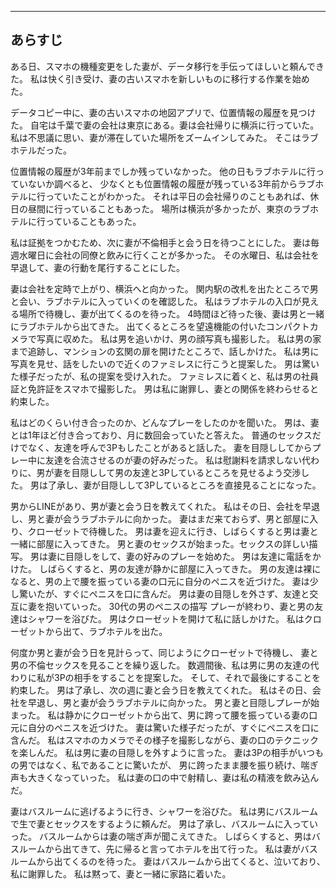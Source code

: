 ---
## あらすじ

ある日、スマホの機種変更をした妻が、データ移行を手伝ってほしいと頼んできた。
私は快く引き受け、妻の古いスマホを新しいものに移行する作業を始めた。

データコピー中に、妻の古いスマホの地図アプリで、位置情報の履歴を見つけた。
自宅は千葉で妻の会社は東京にある。妻は会社帰りに横浜に行っていた。
私は不思議に思い、妻が滞在していた場所をズームインしてみた。
そこはラブホテルだった。

位置情報の履歴が3年前までしか残っていなかった。
他の日もラブホテルに行っていないか調べると、
少なくとも位置情報の履歴が残っている3年前からラブホテルに行っていたことがわかった。
それは平日の会社帰りのこともあれば、休日の昼間に行っていることもあった。
場所は横浜が多かったが、東京のラブホテルに行っていることもあった。

私は証拠をつかむため、次に妻が不倫相手と会う日を待つことにした。
妻は毎週水曜日に会社の同僚と飲みに行くことが多かった。
その水曜日、私は会社を早退して、妻の行動を尾行することにした。

妻は会社を定時で上がり、横浜へと向かった。
関内駅の改札を出たところで男と会い、ラブホテルに入っていくのを確認した。
私はラブホテルの入口が見える場所で待機し、妻が出てくるのを待った。
4時間ほど待った後、妻は男と一緒にラブホテルから出てきた。
出てくるところを望遠機能の付いたコンパクトカメラで写真に収めた。
私は男を追いかけ、男の顔写真も撮影した。
私は男の家まで追跡し、マンションの玄関の扉を開けたところで、話しかけた。
私は男に写真を見せ、話をしたいので近くのファミレスに行こうと提案した。
男は驚いた様子だったが、私の提案を受け入れた。
ファミレスに着くと、私は男の社員証と免許証をスマホで撮影した。
男は私に謝罪し、妻との関係を終わらせると約束した。

私はどのくらい付き合ったのか、どんなプレーをしたのかを聞いた。
男は、妻とは1年ほど付き合っており、月に数回会っていたと答えた。
普通のセックスだけでなく、友達を呼んで3Pもしたことがあると話した。
妻を目隠ししてからプレー中に友達を合流させるのが妻の好みだった。
私は慰謝料を請求しない代わりに、男が妻を目隠しして男の友達と3Pしているところを見せるよう交渉した。
男は了承し、妻が目隠しして3Pしているところを直接見ることになった。

男からLINEがあり、男が妻と会う日を教えてくれた。
私はその日、会社を早退し、男と妻が会うラブホテルに向かった。
妻はまだ来ておらず、男と部屋に入り、クローゼットで待機した。
男は妻を迎えに行き、しばらくすると男は妻と一緒に部屋に入ってきた。
男と妻のセックスが始まった。セックスの詳しい描写。
男は妻に目隠しをして、妻の好みのプレーを始めた。
男は友達に電話をかけた。
しばらくすると、男の友達が静かに部屋に入ってきた。
男の友達は裸になると、男の上で腰を振っている妻の口元に自分のペニスを近づけた。
妻は少し驚いたが、すぐにペニスを口に含んだ。
男は妻の目隠しを外さず、友達と交互に妻を抱いていった。
30代の男のペニスの描写
プレーが終わり、妻と男の友達はシャワーを浴びた。
男はクローゼットを開けて私に話しかけた。
私はクローゼットから出て、ラブホテルを出た。

何度か男と妻が会う日を見計らって、同じようにクローゼットで待機し、
妻と男の不倫セックスを見ることを繰り返した。
数週間後、私は男に男の友達の代わりに私が3Pの相手をすることを提案した。
そして、それで最後にすることを約束した。
男は了承し、次の週に妻と会う日を教えてくれた。
私はその日、会社を早退し、男と妻が会うラブホテルに向かった。
男と妻と目隠しプレーが始まった。
私は静かにクローゼットから出て、男に跨って腰を振っている妻の口元に自分のペニスを近づけた。
妻は驚いた様子だったが、すぐにペニスを口に含んだ。
私はスマホのカメラでその様子を撮影しながら、妻の口のテクニックを楽しんだ。
私は男に妻の目隠しを外すように言った。
妻は3Pの相手がいつもの男ではなく、私であることに驚いたが、
男に跨ったまま腰を振り続け、喘ぎ声も大きくなっていった。
私は妻の口の中で射精し、妻は私の精液を飲み込んだ。

妻はバスルームに逃げるように行き、シャワーを浴びた。
私は男にバスルームで生で妻とセックスをするように頼んだ。
男は了承し、バスルームに入っていった。
バスルームからは妻の喘ぎ声が聞こえてきた。
しばらくすると、男はバスルームから出てきて、先に帰ると言ってホテルを出て行った。
私は妻がバスルームから出てくるのを待った。
妻はバスルームから出てくると、泣いており、私に謝罪した。
私は黙って、妻と一緒に家路に着いた。
